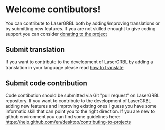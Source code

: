 # Welcome contibutors!

You can contribute to LaserGRBL both by adding/improving translations or by submitting new features.
If you are not skilled enought to give coding support you can consider [donating to the project](https://paypal.me/pools/c/8cQ1Lo4sRA)

## Submit translation

If you want to contribute to the development of LaserGRBL by adding a translation in your language please read [how to translate](https://github.com/arkypita/LaserGRBL/blob/master/TRANSLATING.md)

## Submit code contribution

Code contibution should be submitted via Git "pull request" on LaserGRBL repository. If you want to contribute to the development of LaserGRBL adding new features and improving existing ones I guess you have some informatic skill that can point you to the right direction. If you are new to github environment you can find some guidelines here: https://help.github.com/en/desktop/contributing-to-projects
